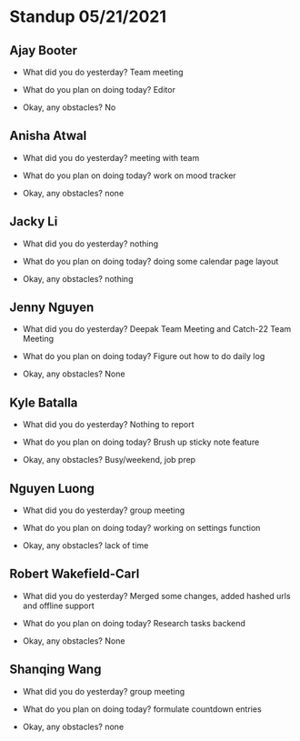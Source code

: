 # Standup 05/21/2021

## **Ajay Booter**

- What did you do yesterday? Team meeting

- What do you plan on doing today? Editor

- Okay, any obstacles? No

## **Anisha Atwal**

- What did you do yesterday? meeting with team

- What do you plan on doing today? work on mood tracker

- Okay, any obstacles? none

## **Jacky Li**

- What did you do yesterday? nothing

- What do you plan on doing today? doing some calendar page layout

- Okay, any obstacles? nothing

## **Jenny Nguyen**

- What did you do yesterday? Deepak Team Meeting and Catch-22 Team Meeting

- What do you plan on doing today? Figure out how to do daily log

- Okay, any obstacles? None

## **Kyle Batalla**

- What did you do yesterday? Nothing to report

- What do you plan on doing today? Brush up sticky note feature

- Okay, any obstacles? Busy/weekend, job prep

## **Nguyen Luong**

- What did you do yesterday? group meeting

- What do you plan on doing today? working on settings function

- Okay, any obstacles? lack of time

## **Robert Wakefield-Carl**

- What did you do yesterday? Merged some changes, added hashed urls and offline
  support

- What do you plan on doing today? Research tasks backend

- Okay, any obstacles? None

## **Shanqing Wang**

- What did you do yesterday? group meeting

- What do you plan on doing today? formulate countdown entries

- Okay, any obstacles? none
